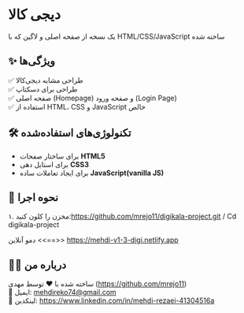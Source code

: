 # دیجی کالا
یک نسخه از صفحه اصلی و لاگین که با HTML/CSS/JavaScript ساخته شده

## ✨ ویژگی‌ها
✅ طراحی مشابه دیجی‌کالا  
✅ طراحی برای دسکتاپ  
✅ صفحه اصلی (Homepage) و صفحه ورود (Login Page)  
✅ استفاده از HTML، CSS و JavaScript خالص  

## 🛠️ تکنولوژی‌های استفاده‌شده
- برای ساختار صفحات **HTML5**
- برای استایل دهی **CSS3**
- برای ایجاد تعاملات ساده **JavaScript(vanilla JS)**


  
## 🚀 نحوه اجرا
۱. مخزن را کلون کنید:https://github.com/mrejo11/digikala-project.git / Cd digikala-project

دمو آنلاین <<==>> https://mehdi-v1-3-digi.netlify.app


## 👨‍💻 درباره من

ساخته شده با ❤️ توسط مهدی (https://github.com/mrejo11)  
📧 ایمیل: mehdireko74@gmail.com  
📌 لینکدین: https://www.linkedin.com/in/mehdi-rezaei-41304516a







